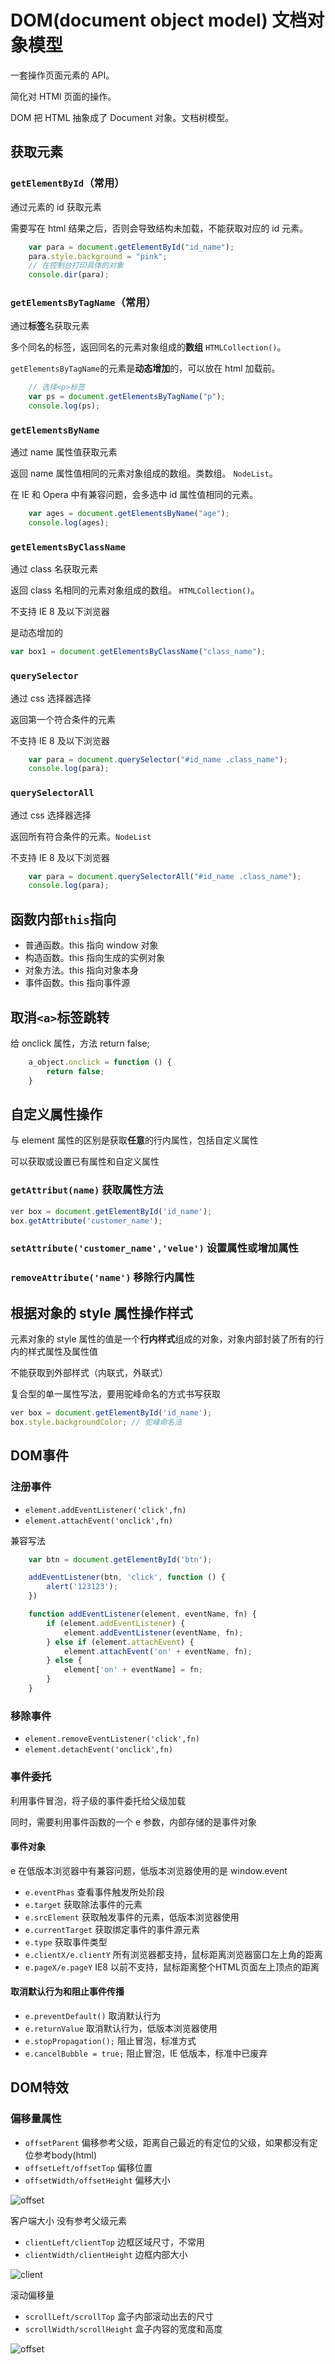# DOM(document object model) 文档对象模型

一套操作页面元素的 API。

简化对 HTMl 页面的操作。

DOM 把 HTML 抽象成了 Document 对象。文档树模型。

## 获取元素

### `getElementById`（常用）

通过元素的 id 获取元素

需要写在 html 结果之后，否则会导致结构未加载，不能获取对应的 id 元素。

```JavaScript
    var para = document.getElementById("id_name");
    para.style.background = "pink";
    // 在控制台打印具体的对象
    console.dir(para);
```

### `getElementsByTagName`（常用）

通过**标签**名获取元素

多个同名的标签，返回同名的元素对象组成的**数组** `HTMLCollection()`。

`getElementsByTagName`的元素是**动态增加**的，可以放在 html 加载前。

```JavaScript
    // 选择<p>标签
    var ps = document.getElementsByTagName("p");
    console.log(ps);
```

### `getElementsByName`

通过 name 属性值获取元素

返回 name 属性值相同的元素对象组成的数组。类数组。 `NodeList`。

在 IE 和 Opera 中有兼容问题，会多选中 id 属性值相同的元素。

```JavaScript
    var ages = document.getElementsByName("age");
    console.log(ages);
```

### `getElementsByClassName`

通过 class 名获取元素

返回 class 名相同的元素对象组成的数组。 `HTMLCollection()`。

不支持 IE 8 及以下浏览器

是动态增加的

```JavaScript
var box1 = document.getElementsByClassName("class_name");
```

### `querySelector`

通过 css 选择器选择

返回第一个符合条件的元素

不支持 IE 8 及以下浏览器

```JavaScript
    var para = document.querySelector("#id_name .class_name");
    console.log(para);
```

### `querySelectorAll`

通过 css 选择器选择

返回所有符合条件的元素。`NodeList`

不支持 IE 8 及以下浏览器

```JavaScript
    var para = document.querySelectorAll("#id_name .class_name");
    console.log(para);
```

## 函数内部`this`指向

- 普通函数。this 指向 window 对象
- 构造函数。this 指向生成的实例对象
- 对象方法。this 指向对象本身
- 事件函数。this 指向事件源

## 取消`<a>`标签跳转

给 onclick 属性，方法 return false;

```JavaScript
    a_object.onclick = function () {
        return false;
    }
```

## 自定义属性操作

与 element 属性的区别是获取**任意**的行内属性，包括自定义属性

可以获取或设置已有属性和自定义属性

### `getAttribut(name)` 获取属性方法

```JavaScript
ver box = document.getElementById('id_name');
box.getAttribute('customer_name');
```

### `setAttribute('customer_name','velue')` 设置属性或增加属性

### `removeAttribute('name')` 移除行内属性

## 根据对象的 style 属性操作样式

元素对象的 style 属性的值是一个**行内样式**组成的对象，对象内部封装了所有的行内的样式属性及属性值

不能获取到外部样式（内联式，外联式）

复合型的单一属性写法，要用驼峰命名的方式书写获取

```JavaScript
ver box = document.getElementById('id_name');
box.style.backgroundColor; // 驼峰命名法
```

## DOM事件

### 注册事件

- `element.addEventListener('click',fn)`
- `element.attachEvent('onclick',fn)`

兼容写法

```JavaScript
    var btn = document.getElementById('btn');

    addEventListener(btn, 'click', function () {
        alert('123123');
    })

    function addEventListener(element, eventName, fn) {
        if (element.addEventListener) {
            element.addEventListener(eventName, fn);
        } else if (element.attachEvent) {
            element.attachEvent('on' + eventName, fn);
        } else {
            element['on' + eventName] = fn;
        }
    }
```

### 移除事件

- `element.removeEventListener('click',fn)`
- `element.detachEvent('onclick',fn)`

### 事件委托

利用事件冒泡，将子级的事件委托给父级加载

同时，需要利用事件函数的一个 e 参数，内部存储的是事件对象

#### 事件对象

e 在低版本浏览器中有兼容问题，低版本浏览器使用的是 window.event

- `e.eventPhas` 查看事件触发所处阶段
- `e.target` 获取除法事件的元素
- `e.srcElement` 获取触发事件的元素，低版本浏览器使用
- `e.currentTarget` 获取绑定事件的事件源元素
- `e.type` 获取事件类型
- `e.clientX/e.clientY` 所有浏览器都支持，鼠标距离浏览器窗口左上角的距离
- `e.pageX/e.pageY` IE8 以前不支持，鼠标距离整个HTML页面左上顶点的距离

#### 取消默认行为和阻止事件传播

- `e.preventDefault()` 取消默认行为
- `e.returnValue` 取消默认行为，低版本浏览器使用
- `e.stopPropagation();` 阻止冒泡，标准方式
- `e.cancelBubble = true;` 阻止冒泡，IE 低版本，标准中已废弃

## DOM特效

### 偏移量属性

- `offsetParent` 偏移参考父级，距离自己最近的有定位的父级，如果都没有定位参考body(html)
- `offsetLeft/offsetTop` 偏移位置
- `offsetWidth/offsetHeight` 偏移大小

![offset](https://github.com/leleqin/css-html-js-demo/blob/master/notes/assets/bom_url.jpg)

客户端大小 没有参考父级元素

- `clientLeft/clientTop` 边框区域尺寸，不常用
- `clientWidth/clientHeight` 边框内部大小

![client](https://github.com/leleqin/css-html-js-demo/blob/master/notes/assets/dom_client.jpg)

滚动偏移量

- `scrollLeft/scrollTop` 盒子内部滚动出去的尺寸
- `scrollWidth/scrollHeight` 盒子内容的宽度和高度

![offset](https://github.com/leleqin/css-html-js-demo/blob/master/notes/assets/dom_scroll.jpg)
